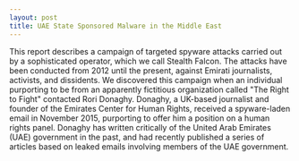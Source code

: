```yaml
---
layout: post
title: UAE State Sponsored Malware in the Middle East
---
```


This report describes a campaign of targeted spyware attacks carried out by a sophisticated operator, which we call Stealth Falcon. The attacks have been conducted from 2012 until the present, against Emirati journalists, activists, and dissidents. We discovered this campaign when an individual purporting to be from an apparently fictitious organization called "The Right to Fight" contacted Rori Donaghy. Donaghy, a UK-based journalist and founder of the Emirates Center for Human Rights, received a spyware-laden email in November 2015, purporting to offer him a position on a human rights panel. Donaghy has written critically of the United Arab Emirates (UAE) government in the past, and had recently published a series of articles based on leaked emails involving members of the UAE government.

